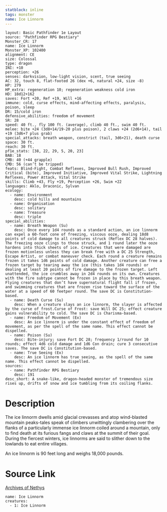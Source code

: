 ```yaml
---
statblock: inline
tags: monster
name: Ice Linnorm
---
```

```statblock
layout: Basic Pathfinder 1e Layout
source: "Pathfinder RPG Bestiary"
Monster_CR: 17
name: Ice Linnorm
Monster_XP: 102400
alignment: CE
size: Colossal
type: dragon
INI: +10
perception: +26
senses: darkvision, low-light vision, scent, true seeing
AC: 32, touch 8, flat-footed 26 (dex +6, natural +24, size -8)
HP: 279
HP_extra: regeneration 10; regeneration weakness cold iron
HD: 18d12+162
saves: Fort +20, Ref +19, Will +16
immune: cold, curse effects, mind-affecting effects, paralysis, poison, sleep
DR: 15/cold iron
defensive_abilities: freedom of movement
SR: 28
speed: 40 ft., fly 100 ft. (average), climb 40 ft., swim 40 ft.
melee: bite +24 (3d8+14/19-20 plus poison), 2 claws +24 (2d6+14), tail +19 (3d6+7 plus grab)
special_attacks: breath weapon, constrict (tail, 3d6+21), death curse
space: 30 ft.
reach: 30 ft.
pf1e_stats: [38, 22, 29, 5, 20, 23]
BAB: 18
CMB: 40 (+44 grapple)
CMD: 56 (can’t be tripped)
feats: Blind-Fight, Combat Reflexes, Improved Bull Rush, Improved Critical (bite), Improved Initiative, Improved Vital Strike, Lightning Reflexes, Power Attack, Vital Strike
skills: Climb +43, Fly +19, Perception +26, Swim +22
languages: Aklo, Draconic, Sylvan
ecology:
  - name: Environment
    desc: cold hills and mountains
  - name: Organisation
    desc: solitary
  - name: Treasure
    desc: triple
special_abilities:
  - name: Breath Weapon (Su)
    desc: Once every 1d4 rounds as a standard action, an ice linnorm can expel a 60-foot cone of freezing, viscous ooze, dealing 18d8 points of cold damage to all creatures struck (Reflex DC 28 halves). The freezing ooze clings to those struck, and 1 round later the ooze hardens into thick sheets of ice. Creatures that were damaged are frozen motionless unless they can break free with a DC 25 Strength, Escape Artist, or combat maneuver check. Each round a creature remains frozen it takes 1d6 points of cold damage. Another creature can free a frozen target by tearing away the ice (this takes 1d4 rounds) or dealing at least 20 points of fire damage to the frozen target. Left unattended, the ice crumbles away in 2d4 rounds on its own. Creatures with the fire subtype cannot be frozen in place by this breath weapon. Flying creatures that don’t have supernatural flight fall if frozen, and swimming creatures that are frozen rise toward the surface of the water at a speed of 60 feetper round. The save DC is Constitution-based.
  - name: Death Curse (Su)
    desc: When a creature slays an ice linnorm, the slayer is affected by the curse of frost.Curse of Frost: save Will DC 25; effect creature gains vulnerability to cold. The save DC is Charisma-based.
  - name: Freedom of Movement (Ex)
    desc: An ice linnorm is under the constant effect of freedom of movement, as per the spell of the same name. This effect cannot be dispelled.
  - name: Poison (Su)
    desc: Bite-injury; save Fort DC 28; frequency 1/round for 10 rounds; effect 4d6 cold damage and 1d6 Con drain; cure 3 consecutive saves. The save DC is Constitution-based.
  - name: True Seeing (Ex)
    desc: An ice linnorm has true seeing, as the spell of the same name. This effect cannot be dispelled.
sources:
  - name: Pathfinder RPG Bestiary
    desc: 191
desc_short: A snake-like, dragon-headed monster of tremendous size rises up, drifts of snow and ice tumbling from its coiling flanks.
```
# Description
The ice linnorm dwells amid glacial crevasses and atop wind-blasted mountain peaks-tales speak of climbers unwittingly clambering over the flanks of a particularly immense ice linnorm coiled around a mountain, only to find death at its furious fangs and claws at the summit of their goal. During the fiercest winters, ice linnorms are said to slither down to the lowlands to eat entire villages.

An ice linnorm is 90 feet long and weighs 18,000 pounds.
# Source Link
[Archives of Nethys](https://aonprd.com/MonsterDisplay.aspx?ItemName=Ice%20Linnorm)
```encounter-table
name: Ice Linnorm
creatures:
  - 1: Ice Linnorm
```
